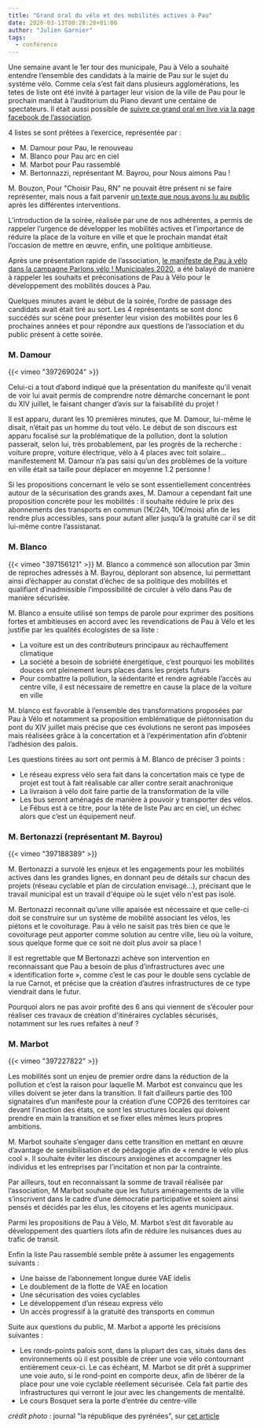 ```yaml
---
title: "Grand oral du vélo et des mobilités actives à Pau"
date: 2020-03-13T00:28:28+01:00
author: "Julien Garnier"
tags:
  - conférence
---
```


Une semaine avant le 1er tour des municipale, Pau à Vélo a souhaité entendre l’ensemble des candidats à la mairie de Pau sur le sujet du systéme vélo. Comme cela s’est fait dans plusieurs agglomérations, les tetes de liste ont été invité à partager leur vision de la ville de Pau pour le prochain mandat à l’auditorium du Piano devant une centaine de spectateurs. Il était aussi possible de [suivre ce grand oral en live via la page facebook de l’association](https://www.facebook.com/pauaveloo/videos/201454514504711/).

4 listes se sont prêtées à l’exercice, représentée par :

- M. Damour pour Pau, le renouveau
- M. Blanco pour Pau arc en ciel
- M. Marbot pour Pau rassemblé
- M. Bertonnazzi, représentant M. Bayrou, pour Nous aimons Pau !

M. Bouzon, Pour "Choisir Pau, RN" ne pouvait être présent ni se faire représenter, mais nous a fait parvenir [un texte que nous avons lu au public](texte-denis-bouzon.pdf) après les différentes interventions.

L’introduction de la soirée, réalisée par une de nos adhérentes, a permis de rappeler l’urgence de développer les mobilités actives et l’importance de réduire la place de la voiture en ville et que le prochain mandat était l’occasion de mettre en œuvre, enfin, une politique ambitieuse.

Après une présentation rapide de l’association, [le manifeste de Pau à vélo dans la campagne Parlons vélo ! Municipales 2020][manifeste], a été balayé de manière à rappeler les souhaits et préconisations de Pau à Vélo pour le développement des mobilités douces à Pau.

Quelques minutes avant le début de la soirée, l’ordre de passage des candidats avait était tiré au sort. Les 4 représentants se sont donc succédés sur scène pour présenter leur vision des mobilités pour les 6 prochaines années et pour répondre aux questions de l’association et du public présent à cette soirée.

### M. Damour

{{< vimeo "397269024" >}}

Celui-ci a tout d’abord indiqué que la présentation du manifeste qu’il venait de voir lui avait permis de comprendre notre démarche concernant le pont du XIV juillet, le faisant changer d’avis sur la faisabilité du projet !

Il est apparu, durant les 10 premières minutes, que M. Damour, lui-même le disait, n’était pas un homme du tout vélo. Le début de son discours est apparu focalisé sur la problématique de la pollution, dont la solution passerait, selon lui, très probablement, par les progrès de la recherche : voiture propre, voiture électrique, vélo à 4 places avec toit solaire… manifestement M. Damour n’a pas saisi qu’un des problèmes de la voiture en ville était sa taille pour déplacer en moyenne 1.2 personne !

Si les propositions concernant le vélo se sont essentiellement concentrées autour de la sécurisation des grands axes, M. Damour a cependant fait une proposition concrète pour les mobilités : il souhaite réduire le prix des abonnements des transports en commun (1€/24h, 10€/mois) afin de les rendre plus accessibles, sans pour autant aller jusqu’à la gratuité car il se dit lui-même contre l’assistanat.


### M. Blanco

{{< vimeo "397156121" >}}
M. Blanco a commencé son allocution par 3min de reproches adressés à M. Bayrou, déplorant son absence, lui permettant ainsi d’échapper au constat d’échec de sa politique des mobilités et qualifiant d’inadmissible l’impossibilité de circuler à vélo dans Pau de manière sécurisée.

M. Blanco a ensuite utilisé son temps de parole pour exprimer des positions fortes et ambitieuses en accord avec les revendications de Pau à Vélo et les justifie par les qualités écologistes de sa liste :

- La voiture est un des contributeurs principaux au réchauffement climatique
- La société a besoin de sobriété énergétique, c’est pourquoi les mobilités douces ont pleinement leurs places dans les projets futurs
- Pour combattre la pollution, la sédentarité et rendre agréable l’accès au centre ville, il est nécessaire de remettre en cause la place de la voiture en ville

M. blanco est favorable à l’ensemble des transformations proposées par Pau à Vélo et notamment sa proposition emblématique de piétonnisation du pont du XIV juillet mais précise que ces évolutions ne seront pas imposées mais réalisées grâce à la concertation et à l’expérimentation afin d’obtenir l’adhésion des palois.

Les questions tirées au sort ont permis à M. Blanco de préciser 3 points :

- Le réseau express vélo sera fait dans la concertation mais ce type de projet est tout à fait réalisable car aller contre serait anachronique
- La livraison à vélo doit faire partie de la transformation de la ville
- Les bus seront aménagés de manière à pouvoir y transporter des vélos. Le Fébus est à ce titre, pour la tête de liste Pau arc en ciel, un échec alors que c’est un équipement neuf.


### M. Bertonazzi (représentant M. Bayrou)

{{< vimeo "397188389" >}}

M. Bertonazzi a survolé les enjeux et les engagements pour les mobilités actives dans les grandes lignes, en donnant peu de détails sur chacun des projets (réseau cyclable et plan de circulation envisagé...), précisant que le travail municipal est un travail d'équipe où le sujet vélo n'est pas isolé.

M. Bertonazzi reconnait qu’une ville apaisée est nécessaire et que celle-ci doit se construire sur un système de mobilité associant les vélos, les piétons et le covoiturage. Pau à vélo ne saisit pas très bien ce que le covoiturage peut apporter comme solution au centre ville, lieu où la voiture, sous quelque forme que ce soit ne doit plus avoir sa place !

Il est regrettable que M Bertonazzi achève son intervention en reconnaissant que Pau a besoin de plus d’infrastructures avec une « identification forte », comme c’est le cas pour le double sens cyclable de la rue Carnot, et précise que la création d’autres infrastructures de ce type viendrait dans le futur.

Pourquoi alors ne pas avoir profité des 6 ans qui viennent de s’écouler pour réaliser ces travaux de création d'itinéraires cyclables sécurisés, notamment sur les rues refaites à neuf ?


### M. Marbot

{{< vimeo "397227822" >}}

Les mobilités sont un enjeu de premier ordre dans la réduction de la pollution et c’est la raison pour laquelle M. Marbot est convaincu que les villes doivent se jeter dans la transition. Il fait d’ailleurs partie des 100 signataires d’un manifeste pour la création d’une COP26 des territoires car devant l’inaction des états, ce sont les structures locales qui doivent prendre en main la transition et se fixer elles mêmes leurs propres ambitions.

M. Marbot souhaite s’engager dans cette transition en mettant en œuvre d’avantage de sensibilisation et de pédagogie afin de « rendre le vélo plus cool ». Il souhaite éviter les discours anxiogènes et accompagner les individus et les entreprises par l’incitation et non par la contrainte.

Par ailleurs, tout en reconnaissant la somme de travail réalisée par l’association, M Marbot souhaite que les futurs aménagements de la ville s’inscrivent dans le cadre d’une démocratie participative et soient ainsi pensés et décidés par les élus, les citoyens et les agents municipaux.

Parmi les propositions de Pau à Vélo, M. Marbot s’est dit favorable au développement des quartiers ilots afin de réduire les nuisances dues au trafic de transit.

Enfin la liste Pau rassemblé semble prête à assumer les engagements suivants :

- Une baisse de l’abonnement longue durée VAE idelis
- Le doublement de la flotte de VAE en location
- Une sécurisation des voies cyclables
- Le développement d’un réseau express vélo
- Un accès progressif à la gratuité des transports en commun

Suite aux questions du public, M. Marbot a apporté les précisions suivantes :

- Les ronds-points palois sont, dans la plupart des cas, situés dans des environnements où il est possible de créer une voie vélo contournant entièrement ceux-ci. Le cas échéant, M. Marbot se dit prêt à supprimer une voie auto, si le rond-point en comporte deux, afin de libérer de la place pour une voie cyclable réellement sécurisée. Cela fait partie des infrastructures qui verront le jour avec les changements de mentalité.
- Le cours Bosquet sera la porte d’entrée du centre-ville




_crédit photo_ : journal "la république des pyrénées", sur [cet article](https://www.larepubliquedespyrenees.fr/2020/03/10/ces-associations-qui-interpellent-les-candidats-aux-municipales,2673622.php)

[manifeste]: https://municipales2020.parlons-velo.fr/manifeste/download/Pau